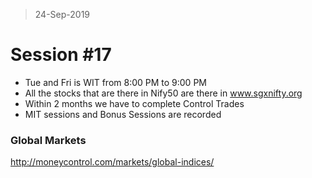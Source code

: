 > 24-Sep-2019
# Session #17

- Tue and Fri is WIT from 8:00 PM to 9:00 PM
- All the stocks that are there in Nify50 are there in www.sgxnifty.org
- Within 2 months we have to complete Control Trades
- MIT sessions and Bonus Sessions are recorded

### Global Markets
http://moneycontrol.com/markets/global-indices/


<!--stackedit_data:
eyJoaXN0b3J5IjpbODU0NTA4Mzg0XX0=
-->